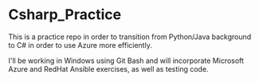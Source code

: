 # Csharp_Practice

This is a practice repo in order to transition from Python/Java background to C# in order to use Azure more efficiently.

I'll be working in Windows using Git Bash and will incorporate Microsoft Azure and RedHat Ansible exercises, as well as testing code.  
